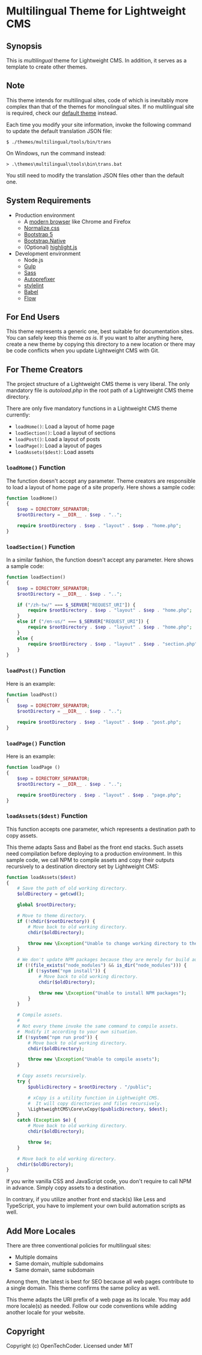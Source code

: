 # Multilingual Theme for Lightweight CMS

## Synopsis

This is *multilingual* theme for Lightweight CMS. In addition, it serves as a template to create other themes.

## Note

This theme intends for multilingual sites, code of which is inevitably more complex than that of the themes for monolingual sites. If no multilingual site is required, check our [default theme](/themes/default/) instead.

Each time you modify your site information, invoke the following command to update the default translation JSON file:

```shell
$ ./themes/multilingual/tools/bin/trans
```

On Windows, run the command instead:

```shell
> .\themes\multilingual\tools\bin\trans.bat
```

You still need to modify the translation JSON files other than the default one.

## System Requirements

* Production environment
  * A [modern browser](https://browsehappy.com/) like Chrome and Firefox
  * [Normalize.css](https://necolas.github.io/normalize.css/)
  * [Bootstrap 5](https://getbootstrap.com/)
  * [Bootstrap.Native](https://thednp.github.io/bootstrap.native/)
  * (Optional) [highlight.js](https://highlightjs.org/)
* Development environment
  * Node.js
  * [Gulp](https://gulpjs.com/)
  * [Sass](https://sass-lang.com/)
  * [Autoprefixer](https://github.com/postcss/autoprefixer)
  * [stylelint](https://stylelint.io/)
  * [Babel](https://babeljs.io/)
  * [Flow](https://flow.org/en/)

## For End Users

This theme represents a generic one, best suitable for documentation sites. You can safely keep this theme *as is*. If you want to alter anything here, create a new theme by copying this directory to a new location or there may be code conflicts when you update Lightweight CMS with Git.

## For Theme Creators

The project structure of a Lightweight CMS theme is very liberal. The only mandatory file is *autoload.php* in the root path of a Lightweight CMS theme directory.

There are only five mandatory functions in a Lightweight CMS theme currently:

* `loadHome()`: Load a layout of home page
* `loadSection()`: Load a layout of sections
* `loadPost()`: Load a layout of posts
* `loadPage()`: Load a layout of pages
* `loadAssets($dest)`: Load assets

### `loadHome()` Function

The function doesn't accept any parameter. Theme creators are responsible to load a layout of home page of a site properly. Here shows a sample code:

```php
function loadHome()
{
    $sep = DIRECTORY_SEPARATOR;
    $rootDirectory = __DIR__ . $sep . "..";

    require $rootDirectory . $sep . "layout" . $sep . "home.php";
}
```

### `loadSection()` Function

In a similar fashion, the function doesn't accept any parameter. Here shows a sample code:

```php
function loadSection()
{
    $sep = DIRECTORY_SEPARATOR;
    $rootDirectory = __DIR__ . $sep . "..";

    if ("/zh-tw/" === $_SERVER["REQUEST_URI"]) {
        require $rootDirectory . $sep . "layout" . $sep . "home.php";
    }
    else if ("/en-us/" === $_SERVER["REQUEST_URI"]) {
        require $rootDirectory . $sep . "layout" . $sep . "home.php";
    }
    else {
        require $rootDirectory . $sep . "layout" . $sep . "section.php";
    }
}
```

### `loadPost()` Function

Here is an example:

```php
function loadPost()
{
    $sep = DIRECTORY_SEPARATOR;
    $rootDirectory = __DIR__ . $sep . "..";

    require $rootDirectory . $sep . "layout" . $sep . "post.php";
}
```

### `loadPage()` Function

Here is an example:

```php
function loadPage ()
{
    $sep = DIRECTORY_SEPARATOR;
    $rootDirectory = __DIR__ . $sep . "..";

    require $rootDirectory . $sep . "layout" . $sep . "page.php";
}
```

### `loadAssets($dest)` Function

This function accepts one parameter, which represents a destination path to copy assets.

This theme adapts Sass and Babel as the front end stacks. Such assets need compilation before deploying to a production environment. In this sample code, we call NPM to compile assets and copy their outputs recursively to a destination directory set by Lightweight CMS:

```php
function loadAssets($dest)
{
    # Save the path of old working directory.
    $oldDirectory = getcwd();

    global $rootDirectory;

    # Move to theme directory.
    if (!chdir($rootDirectory)) {
        # Move back to old working directory.
        chdir($oldDirectory);

        throw new \Exception("Unable to change working directory to theme directory");
    }

    # We don't update NPM packages because they are merely for build automation.
    if (!(file_exists("node_modules") && is_dir("node_modules"))) {
        if (!system("npm install")) {
            # Move back to old working directory.
            chdir($oldDirectory);

            throw new \Exception("Unable to install NPM packages");
        }
    }

    # Compile assets.
    #
    # Not every theme invoke the same command to compile assets.
    #  Modify it according to your own situation.
    if (!system("npm run prod")) {
        # Move back to old working directory.
        chdir($oldDirectory);

        throw new \Exception("Unable to compile assets");
    }

    # Copy assets recursively.
    try {
        $publicDirectory = $rootDirectory . "/public";

        # xCopy is a utility function in Lightweight CMS.
        #  It will copy directories and files recursively.
        \LightweightCMS\Core\xCopy($publicDirectory, $dest);
    }
    catch (Exception $e) {
        # Move back to old working directory.
        chdir($oldDirectory);

        throw $e;
    }

    # Move back to old working directory.
    chdir($oldDirectory);
}
```
If you write vanilla CSS and JavaScript code, you don't require to call NPM in advance. Simply copy assets to a destination.

In contrary, if you utilize another front end stack(s) like Less and TypeScript, you have to implement your own build automation scripts as well.

## Add More Locales

There are three conventional policies for multilingual sites:

* Multiple domains
* Same domain, multiple subdomains
* Same domain, same subdomain

Among them, the latest is best for SEO because all web pages contribute to a single domain. This theme confirms the same policy as well.

This theme adapts the URI prefix of a web page as its locale. You may add more locale(s) as needed. Follow our code conventions while adding another locale for your website.

## Copyright

Copyright (c) OpenTechCoder. Licensed under MIT

